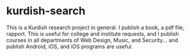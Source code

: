 # kurdish-search
This is a Kurdish research project in general. I publish a book, a pdf file, rapport. This is useful for college and institute requests, and I publish courses in all departments of Web Design, Music, and Security... and publish Android, iOS, and iOS programs are useful.

